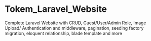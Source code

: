 # Tokem_Laravel_Website
Complete Laravel Website with CRUD, Guest/User/Admin Role, Image Upload/ Authentication and middleware, pagination, seeding factory migration, eloquent relationship, blade template and more
